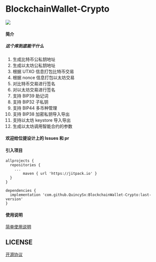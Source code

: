 # BlockchainWallet-Crypto
[![](https://jitpack.io/v/QuincySx/BlockchainWallet-Crypto.svg)](https://jitpack.io/#QuincySx/BlockchainWallet-Crypto)

#### 简介
##### 这个库到底能干什么
1. 生成比特币公私钥地址
2. 生成以太坊公私钥地址
3. 根据 UTXO 信息打包比特币交易
4. 根据 nonce 信息打包以太坊交易
5. 对比特币交易进行签名
6. 对以太坊交易进行签名
7. 支持 BIP39 助记词
8. 支持 BIP32 子私钥
9. 支持 BIP44 多币种管理
10. 支持 BIP38 加密私钥导入导出
11. 支持以太坊 keystore 导入导出
12. 生成以太坊调用智能合约的参数

#### 欢迎给位提设计上的 lssues 和 pr

#### 引入项目

```
allprojects {
  repositories {
    ...
		maven { url 'https://jitpack.io' }
  }
}
  
dependencies {
  implementation 'com.github.QuincySx:BlockchainWallet-Crypto:last-version'
}
```

#### 使用说明
[简单使用说明](https://github.com/QuincySx/BlockchainWallet-Crypto/wiki)

## LICENSE
[开源协议](LICENSE)
